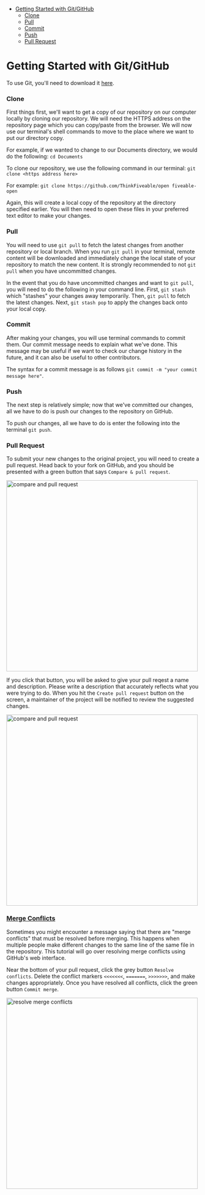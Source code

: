 - [Getting Started with Git/GitHub](#getting-started-with-git-github)
    + [Clone](#clone)
    + [Pull](#pull)
    + [Commit](#commit)
    + [Push](#push)
    + [Pull Request](#pull-request)

# Getting Started with Git/GitHub
To use Git, you'll need to download it [here](https://git-scm.com/downloads).

### Clone
First things first, we'll want to get a copy of our repository on our computer locally by cloning our repository. We will need the HTTPS address on the repository page which you can copy/paste from the browser. We will now use our terminal's shell commands to move to the place where we want to put our directory copy.

For example, if we wanted to change to our Documents directory, we would do the following:
`cd Documents`

To clone our repository, we use the following command in our terminal:
`git clone <https address here>`

For example:
`git clone https://github.com/ThinkFiveable/open fiveable-open`

Again, this will create a local copy of the repository at the directory specified earlier. You will then need to open these files in your preferred text editor to make your changes.
 
### Pull
You will need to use `git pull` to fetch the latest changes from another repository or local branch. When you run `git pull` in your terminal, remote content will be downloaded and immediately change the local state of your repository to match the new content. It is strongly recommended to not `git pull` when you have uncommitted changes. 

In the event that you do have uncommitted changes and want to `git pull`, you will need to do the following in your command line.
First, `git stash` which "stashes" your changes away temporarily. Then, `git pull` to fetch the latest changes. Next, `git stash pop` to apply the changes back onto your local copy.

### Commit
After making your changes, you will use terminal commands to commit them. Our commit message needs to explain what we've done. This message may be useful if we want to check our change history in the future, and it can also be useful to other contributors.

The syntax for a commit message is as follows `git commit -m "your commit message here"`.

### Push
The next step is relatively simple; now that we've committed our changes, all we have to do is push our changes to the repository on GitHub.

To push our changes, all we have to do is enter the following into the terminal `git push`.

### Pull Request
To submit your new changes to the original project, you will need to create a pull request. Head back to your fork on GitHub, and you should be presented with a green button that says `Compare & pull request`. 

<img align="center" src="https://cloud-g86tob3jb-hack-club-bot.vercel.app/0screen_shot_2021-03-26_at_9.26.28_pm.png" alt="compare and pull request" width=500/>

If you click that button, you will be asked to give your pull reqest a name and description. Please write a description that accurately reflects what you were trying to do. When you hit the `Create pull request` button on the screen, a maintainer of the project will be notified to review the suggested changes. 

<img align="center" src="https://cloud-g86tob3jb-hack-club-bot.vercel.app/1screen_shot_2021-03-26_at_9.26.14_pm.png" alt="compare and pull request" width=500/>

### [Merge Conflicts](https://docs.github.com/en/github/collaborating-with-issues-and-pull-requests/resolving-a-merge-conflict-on-github)
Sometimes you might encounter a message saying that there are "merge conflicts" that must be resolved before merging. This happens when multiple people make different changes to the same line of the same file in the repository. This tutorial will go over resolving merge conflicts using GitHub's web interface.

Near the bottom of your pull request, click the grey button `Resolve conflicts`. Delete the conflict markers `<<<<<<<`, `=======`, `>>>>>>>`, and make changes appropriately. Once you have resolved all conflicts, click the green button `Commit merge`.

<img src="https://docs.github.com/assets/images/help/pull_requests/view-merge-conflict-with-markers.png" alt="resolve merge conflicts" width=500/>
